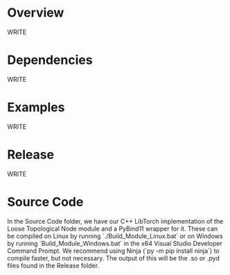 <h1>Overview</h1>
WRITE

<h1>Dependencies</h1>
WRITE

<h1>Examples</h1>
WRITE

<h1>Release</h1>
WRITE

<h1>Source Code</h1>
In the Source Code folder, we have our C++ LibTorch implementation of the Loose Topological Node module and a PyBind11 wrapper for it. These can be compiled on Linux by running `./Build_Module_Linux.bat` or on Windows by running `Build_Module_Windows.bat` in the x64 Visual Studio Developer Command Prompt. We recommend using Ninja (`py -m pip install ninja`) to compile faster, but not necessary. The output of this will be the .so or .pyd files found in the Release folder.
